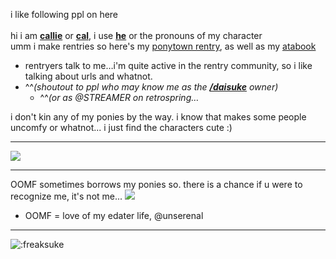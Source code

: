 i like following ppl on here</br>
</br>
hi i am <ins>**callie**</ins> or <ins>**cal**</ins>, i use <ins>**he**</ins> or the pronouns of my character</br>
umm i make rentries so here's my [ponytown rentry](https://rentry.co/met), as well as my [atabook](https://freaksuke.atabook.org)</br>
-  rentryers talk to me…i'm quite active in the rentry community, so i like talking about urls and whatnot.</br>
  - ^^*(shoutout to ppl who may know me as the [**/daisuke**](https://rentry.co/daisuke) owner)*</br>
    - ^^*(or as @STREAMER on retrospring…*</br>
  
i don't kin any of my ponies by the way. i know that makes some people uncomfy or whatnot... i just find the characters cute :)
***
![](https://i.postimg.cc/N0WzDmr7/mouthwashing.gif)</br>
***
OOMF sometimes borrows my ponies so. there is a chance if u were to recognize me, it's not me...   ![](https://i.postimg.cc/FscggRZJ/image-psd-126.png)</br>
-  OOMF = love of my edater life, @unserenal
***
![:freaksuke](https://count.chiya.dev/get/@:freaksuke)
